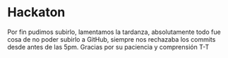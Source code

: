# Hackaton

Por fin pudimos subirlo, lamentamos la tardanza, absolutamente todo fue cosa de no poder subirlo a GitHub, siempre nos rechazaba los commits desde antes de las 5pm. Gracias por su paciencia y comprensión T-T
